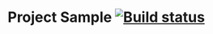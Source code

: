 # Project Sample [![Build status](https://ci.appveyor.com/api/projects/status/k7u9k6xmpohvypfx?svg=true)](https://ci.appveyor.com/project/alexdnf/seleniumtask)
